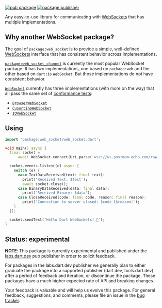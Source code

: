 [![pub package](https://img.shields.io/pub/v/web_socket.svg)](https://pub.dev/packages/web_socket)
[![package publisher](https://img.shields.io/pub/publisher/web_socket.svg)](https://pub.dev/packages/web_socket/publisher)

Any easy-to-use library for communicating with
[WebSockets](https://en.wikipedia.org/wiki/WebSocket) that has multiple
implementations.

## Why another WebSocket package?

The goal of `package:web_socket` is to provide a simple, well-defined 
[WebSockets](https://en.wikipedia.org/wiki/WebSocket) interface that has
consistent behavior across implementations.

[`package:web_socket_channel`](https://pub.dev/documentation/web_socket_channel/)
is currently the most popular WebSocket package. It has
two implementations, one based on `package:web` and the other based on
`dart:io` `WebSocket`. But those implementations do not have consistent
behavior.

[`WebSocket`](https://pub.dev/documentation/web_socket/latest/web_socket/WebSocket-class.html)
currently has three implementations (with more on the way) that
all pass the same set of
[conformance tests](https://github.com/dart-lang/http/tree/master/pkgs/web_socket_conformance_tests):

* [`BrowserWebSocket`](https://pub.dev/documentation/web_socket/latest/browser_web_socket/BrowserWebSocket-class.html)
* [`CupertinoWebSocket`](https://pub.dev/documentation/cupertino_http/latest/cupertino_http/CupertinoWebSocket-class.html)
* [`IOWebSocket`](https://pub.dev/documentation/web_socket/latest/io_web_socket/IOWebSocket-class.html)

## Using

```dart
import 'package:web_socket/web_socket.dart';

void main() async {
  final socket =
      await WebSocket.connect(Uri.parse('wss://ws.postman-echo.com/raw'));

  socket.events.listen((e) async {
    switch (e) {
      case TextDataReceived(text: final text):
        print('Received Text: $text');
        await socket.close();
      case BinaryDataReceived(data: final data):
        print('Received Binary: $data');
      case CloseReceived(code: final code, reason: final reason):
        print('Connection to server closed: $code [$reason]');
    }
  });

  socket.sendText('Hello Dart WebSockets! 🎉');
}
```

## Status: experimental

**NOTE**: This package is currently experimental and published under the
[labs.dart.dev](https://dart.dev/dart-team-packages) pub publisher in order to
solicit feedback.

For packages in the labs.dart.dev publisher we generally plan to either graduate
the package into a supported publisher (dart.dev, tools.dart.dev) after a period
of feedback and iteration, or discontinue the package. These packages have a
much higher expected rate of API and breaking changes.

Your feedback is valuable and will help us evolve this package. For general
feedback, suggestions, and comments, please file an issue in the
[bug tracker](https://github.com/dart-lang/http/issues).
